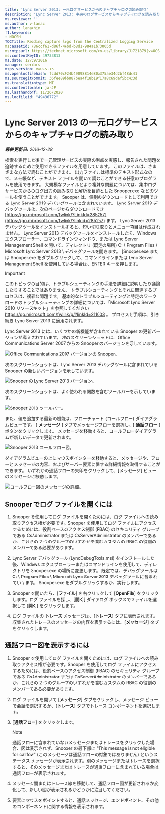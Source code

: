 ```yaml
---
title: 'Lync Server 2013: 一元ログサービスからのキャプチャログの読み取り'
description: 'Lync Server 2013: 中央のログサービスからキャプチャログを読み取ります。'
ms.reviewer: ''
ms.author: v-lanac
author: lanachin
f1.keywords:
- NOCSH
TOCTitle: Reading capture logs from the Centralized Logging Service
ms:assetid: c86ccf61-d86f-4ebd-b8d1-984a1b73005d
ms:mtpsurl: https://technet.microsoft.com/en-us/library/JJ721879(v=OCS.15)
ms:contentKeyID: 49733813
ms.date: 12/29/2016
manager: serdars
mtps_version: v=OCS.15
ms.openlocfilehash: fcdd70c924b49098814e80a375ae34d2bf48dc41
ms.sourcegitcommit: 36fee89bb887bea4f18b19f17a8c69daf5bc423d
ms.translationtype: MT
ms.contentlocale: ja-JP
ms.lasthandoff: 11/26/2020
ms.locfileid: "49436772"
---
```

# <a name="reading-capture-logs-from-the-centralized-logging-service-in-lync-server-2013"></a>Lync Server 2013 の一元ログサービスからのキャプチャログの読み取り

<div data-xmlns="http://www.w3.org/1999/xhtml">

<div class="topic" data-xmlns="http://www.w3.org/1999/xhtml" data-msxsl="urn:schemas-microsoft-com:xslt" data-cs="https://msdn.microsoft.com/">

<div data-asp="https://msdn2.microsoft.com/asp">



</div>

<div id="mainSection">

<div id="mainBody">

<span> </span>

_**最終更新日:** 2016-12-28_

検索を実行した後で一元管理サービスの実際の利点を実感し、報告された問題を追跡するために使用できるファイルを用意しています。 このファイルは、さまざまな方法で読むことができます。 出力ファイルは標準のテキスト形式なので、メモ帳など、テキスト ファイルを開いて読むことができる任意のプログラムを使用できます。 大規模なファイルとより複雑な問題については、集中ログサービスからのログ出力の読み取りと解析を目的とした Snooper.exe などのツールを使うことができます。 Snooper は、個別のダウンロードとして利用できる Lync Server 2013 デバッグツールに含まれています。 Lync Server 2013 デバッグツールは、次のページからダウンロードでき [https://go.microsoft.com/fwlink/?LinkId=285257](https://go.microsoft.com/fwlink/?linkid=285257) ます。 Lync Server 2013 デバッグツールをインストールすると、短い切り取りとメニュー項目は作成されません。 Lync Server 2013 デバッグツールをインストールしたら、Windows エクスプローラー、コマンドラインウィンドウ、または Lync Server Management Shell を開いて、ディレクトリ (既定の場所) C: \\ Program Files \\ Microsoft Lync Server 2013 \\ デバッグツールを開きます。 [Snooper.exe または Snooper.exe をダブルクリックして、コマンドラインまたは Lync Server Management Shell を使用している場合は、ENTER キーを押します。

<div>


> [!IMPORTANT]  
> このトピックの目的は、トラブルシューティングの手法を詳細に説明したり議論したりすることではありません。 トラブルシューティングとそれに関連するプロセスは、複雑な問題です。 基本的なトラブルシューティングと特定のワークロードのトラブルシューティングの詳細については、「Microsoft Lync Server 2010 リソースキット」を参照してください <A href="https://go.microsoft.com/fwlink/p/?linkid=211003">https://go.microsoft.com/fwlink/p/?linkId=211003</A> 。 プロセスと手順は、引き続き Lync Server 2013 に適用されます。



</div>

Lync Server 2013 には、いくつかの新機能が含まれている Snooper の更新バージョンが導入されています。 次のスクリーンショットは、Office Communications Server 2007 からの Snooper のバージョンを示しています。

![Office Communications 2007 バージョンの Snooper。](images/JJ721879.129503a8-8edd-4bb0-a68f-c43f9a548b93(OCS.15).jpg "Office Communications 2007 バージョンの Snooper。")

次のスクリーンショットは、Lync Server 2013 デバッグツールに含まれている Snooper の新しいバージョンを示しています。

![Snooper の Lync Server 2013 バージョン。](images/JJ721879.131495dd-8220-4ae4-af37-0ac5c318fd45(OCS.15).jpg "Snooper の Lync Server 2013 バージョン。")

次のスクリーンショットは、よく使われる関数を含むツールバーを示しています。

![Snooper 2013 ツールバー。](images/JJ721879.989249c5-a33e-4251-b8b4-411019cc12b2(OCS.15).jpg "Snooper 2013 ツールバー。")

また、値を追加する最新の機能は、フローチャート (コールフロー) ダイアグラムビューです。 [ **メッセージ** ] タブでメッセージフローを選択し、[ **通話フロー** ] ボタンをクリックします。 メッセージを移動すると、コールフローダイアグラムが新しいデータで更新されます。

![Snooper 2013 コールフロー図。](images/JJ721879.bb8be45d-a842-48fe-86f8-380207d70bab(OCS.15).jpg "Snooper 2013 コールフロー図。")

ダイアグラムビューの上にマウスポインターを移動すると、メッセージや、フローとメッセージの内容、およびサーバー要素に関する詳細情報を取得することができます。 いずれかの通話フローの矢印をクリックして、[メッセージ] ビューのメッセージに移動します。

![コールフロー図のメッセージの詳細。](images/JJ721879.1147d720-38a9-4bda-8361-78f27ecde3d1(OCS.15).jpg "コールフロー図のメッセージの詳細。")

<div>

## <a name="to-open-a-log-file-in-snooper"></a>Snooper でログ ファイルを開くには

1.  Snooper を使用してログ ファイルを開くためには、ログ ファイルへの読み取りアクセス権が必要です。Snooper を使用してログ ファイルにアクセスするためには、役割ベースのアクセス制御 (RBAC) のセキュリティ グループである CsAdministrator または CsServerAdministrator のメンバーであるか、これらの 2 つのグループのいずれかを含むカスタムの RBAC の役割のメンバーである必要があります。

2.  Lync Server デバッグツール (LyncDebugTools.msi) をインストールした後、Windows エクスプローラーまたはコマンドラインを使用して、ディレクトリを Snooper.exe の場所に変更します。 既定では、デバッグツールは C: \\ Program Files \\ Microsoft Lync Server 2013 デバッグツールに含まれてい \\ ます。 Snooper.exe をダブルクリックするか、実行します。

3.  Snooper を開いたら、[**ファイル**] を右クリックして [**OpenFile**] をクリックします。ログ ファイルを探し、[**開く**] ダイアログ ボックスでファイルを選択して [**開く**] をクリックします。

4.  ログ ファイルの **トレース** メッセージは、[**トレース**] タブに表示されます。収集されたトレースのメッセージの内容を表示するには、[**メッセージ**] タブをクリックします。

</div>

<div>

## <a name="to-display-a-call-flow-diagram"></a>通話フロー図を表示するには

1.  Snooper を使用してログ ファイルを開くためには、ログ ファイルへの読み取りアクセス権が必要です。Snooper を使用してログ ファイルにアクセスするためには、役割ベースのアクセス制御 (RBAC) のセキュリティ グループである CsAdministrator または CsServerAdministrator のメンバーであるか、これらの 2 つのグループのいずれかを含むカスタムの RBAC の役割のメンバーである必要があります。

2.  ログ ファイルを開いて [**メッセージ**] タブをクリックし、メッセージ ビューで会話を選択するか、[**トレース**] タブでトレース コンポーネントを選択します。

3.  [**通話フロー**] をクリックします。
    
    <div>
    

    > [!NOTE]  
    > 通話フローに含まれていないメッセージまたはトレースをクリックした場合、図は表示されず、Snooper の最下部に "This message is not eligible for callfow" (このメッセージは通話フローの対象ではありません) というステータス メッセージが表示されます。別のメッセージまたはトレースを選択すると、そのメッセージまたはトレースが通話フローに含まれている場合は通話フローが表示されます。

    
    </div>

4.  メッセージ間またはトレース線を移動して、通話フロー図が更新されるか変化して、新しい図が表示されるかどうかに注目してください。

5.  要素にマウスをポイントすると、通話メッセージ、エンドポイント、その他のコンポーネントに関する情報を表示されます。

</div>

</div>

<span> </span>

</div>

</div>

</div>

